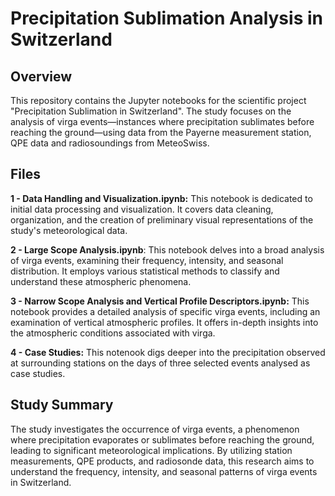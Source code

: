 # Precipitation Sublimation Analysis in Switzerland
## Overview
This repository contains the Jupyter notebooks for the scientific project "Precipitation Sublimation in Switzerland". The study focuses on the analysis of virga events—instances where precipitation sublimates before reaching the ground—using data from the Payerne measurement station, QPE data and radiosoundings from MeteoSwiss.

## Files
**1 - Data Handling and Visualization.ipynb:** This notebook is dedicated to initial data processing and visualization. It covers data cleaning, organization, and the creation of preliminary visual representations of the study's meteorological data.

**2 - Large Scope Analysis.ipynb**: This notebook delves into a broad analysis of virga events, examining their frequency, intensity, and seasonal distribution. It employs various statistical methods to classify and understand these atmospheric phenomena.

**3 - Narrow Scope Analysis and Vertical Profile Descriptors.ipynb:** This notebook provides a detailed analysis of specific virga events, including an examination of vertical atmospheric profiles. It offers in-depth insights into the atmospheric conditions associated with virga.

**4 - Case Studies:** This notenook digs deeper into the precipitation observed at surrounding stations on the days of three selected events analysed as case studies. 

## Study Summary
The study investigates the occurrence of virga events, a phenomenon where precipitation evaporates or sublimates before reaching the ground, leading to significant meteorological implications. By utilizing station measurements, QPE products, and radiosonde data, this research aims to understand the frequency, intensity, and seasonal patterns of virga events in Switzerland.
